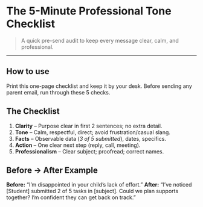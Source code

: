 ﻿# The 5-Minute Professional Tone Checklist

> A quick pre-send audit to keep every message clear, calm, and professional.

---

## How to use
Print this one-page checklist and keep it by your desk. Before sending any parent email, run through these 5 checks.

## The Checklist
1. **Clarity** – Purpose clear in first 2 sentences; no extra detail.
2. **Tone** – Calm, respectful, direct; avoid frustration/casual slang.
3. **Facts** – Observable data (*3 of 5 submitted*), dates, specifics.
4. **Action** – One clear next step (reply, call, meeting).
5. **Professionalism** – Clear subject; proofread; correct names.

## Before → After Example
**Before:** “I’m disappointed in your child’s lack of effort.”
**After:** “I’ve noticed [Student] submitted 2 of 5 tasks in [subject]. Could we plan supports together? I’m confident they can get back on track.”
